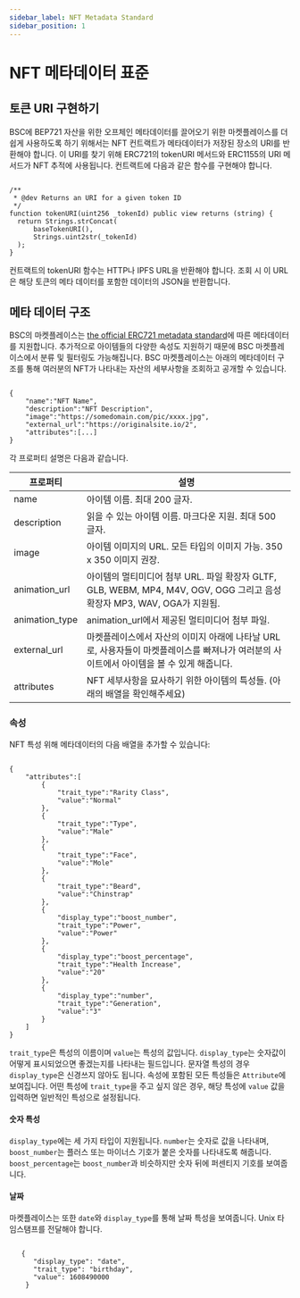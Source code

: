 ```yaml
---
sidebar_label: NFT Metadata Standard
sidebar_position: 1
---
```

# NFT 메타데이터 표준

## 토큰 URI 구현하기

BSC에 BEP721 자산을 위한 오프체인 메타데이터를 끌어오기 위한 마켓플레이스를 더 쉽게 사용하도록 하기 위해서는 NFT 컨트랙트가 메타데이터가 저장된 장소의 URI를 반환해야 합니다. 이 URI를 찾기 위해 ERC721의 tokenURI 메서드와 ERC1155의 URI 메서드가 NFT 추적에 사용됩니다. 컨트랙트에 다음과 같은 함수를 구현해야 합니다.

```

/**
 * @dev Returns an URI for a given token ID
 */
function tokenURI(uint256 _tokenId) public view returns (string) {
  return Strings.strConcat(
      baseTokenURI(),
      Strings.uint2str(_tokenId)
  );
}

```

컨트랙트의 tokenURI 함수는 HTTP나 IPFS URL을 반환해야 합니다. 조회 시 이 URL은 해당 토큰의 메타 데이터를 포함한 데이터의 JSON을 반환합니다.

## 메타 데이터 구조

BSC의 마켓플레이스는 [the official ERC721 metadata standard](https://github.com/ethereum/EIPs/blob/master/EIPS/eip-721.md)에 따른 메타데이터를 지원합니다. 추가적으로 아이템들의 다양한 속성도 지원하기 때문에 BSC 마켓플레이스에서 분류 및 필터링도 가능해집니다.
BSC 마켓플레이스는 아래의 메타데이터 구조를 통해 여러분의 NFT가 나타내는 자산의 세부사항을 조회하고 공개할 수 있습니다.

```

{
    "name":"NFT Name",
    "description":"NFT Description",
    "image":"https://somedomain.com/pic/xxxx.jpg",
    "external_url":"https://originalsite.io/2",
    "attributes":[...]
}

```

각 프로퍼티 설명은 다음과 같습니다.

| 프로퍼티         | 설명                                                                                                                                                                                  |
|------------------|----------------------------------------------------------------------------------------------------------------------------------------------------------------------------------------------|
|     name         | 아이템 이름. 최대 200 글자.                                                                                                                                                        |
| description      | 읽을 수 있는 아이템 이름. 마크다운 지원. 최대 500 글자.                                                                                                         |
| image            | 아이템 이미지의 URL. 모든 타입의 이미지 가능. 350 x 350 이미지 권장.                                                                             |
| animation_url    | 아이템의 멀티미디어 첨부 URL. 파일 확장자 GLTF, GLB, WEBM, MP4, M4V, OGV, OGG 그리고 음성 확장자 MP3, WAV, OGA가 지원됨. |
| animation_type   | animation_url에서 제공된 멀티미디어 첨부 파일.                                                   |
| external_url     | 마켓플레이스에서 자산의 이미지 아래에 나타날 URL로, 사용자들이 마켓플레이스를 빠져나가 여러분의 사이트에서 아이템을 볼 수 있게 해줍니다.                                    |
| attributes       | NFT 세부사항을 묘사하기 위한 아이템의 특성들. (아래의 배열을 확인해주세요)                                                                                                   |

### 속성
NFT 특성 위해 메타데이터의 다음 배열을 추가할 수 있습니다: 

```

{
    "attributes":[
        {
            "trait_type":"Rarity Class",
            "value":"Normal"
        },
        {
            "trait_type":"Type",
            "value":"Male"
        },
        {
            "trait_type":"Face",
            "value":"Mole"
        },
        {
            "trait_type":"Beard",
            "value":"Chinstrap"
        },
        {
            "display_type":"boost_number",
            "trait_type":"Power",
            "value":"Power"
        },
        {
            "display_type":"boost_percentage",
            "trait_type":"Health Increase",
            "value":"20"
        },
        {
            "display_type":"number",
            "trait_type":"Generation",
            "value":"3"
        }
    ]
}

```

`trait_type`은 특성의 이름이며 `value`는 특성의 값입니다. `display_type`는 숫자값이 어떻게 표시되었으면 좋겠는지를 나타내는 필드입니다. 문자열 특성의 경우 `display_type`은 신경쓰지 않아도 됩니다. 속성에 포함된 모든 특성들은 `Attribute`에 보여집니다.
어떤 특성에 `trait_type`을 주고 싶지 않은 경우, 해당 특성에 `value` 값을 입력하면 일반적인 특성으로 설정됩니다.

#### 숫자 특성
`display_type`에는 세 가지 타입이 지원됩니다. `number`는 숫자로 값을 나타내며, `boost_number`는 플러스 또는 마이너스 기호가 붙은 숫자를 나타내도록 해줍니다. `boost_percentage`는 `boost_number`과 비슷하지만 숫자 뒤에 퍼센티지 기호를 보여줍니다.

#### 날짜
마켓플레이스는 또한 `date`와 `display_type`를 통해 날짜 특성을 보여줍니다. Unix 타임스탬프를 전달해야 합니다.

```

   {
      "display_type": "date", 
      "trait_type": "birthday", 
      "value": 1608490000
    }
    
```